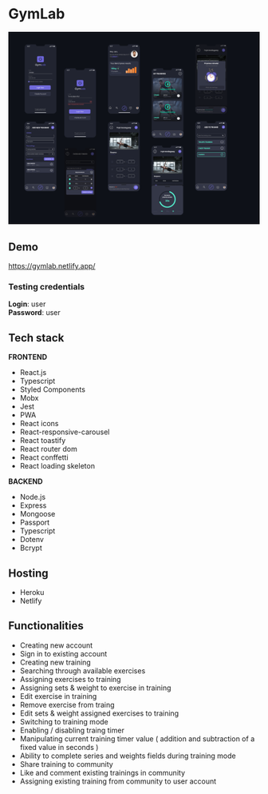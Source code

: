 # GymLab


![](src/assets/img/app-preview.png)

## Demo

https://gymlab.netlify.app/

### Testing credentials

**Login**: user  
**Password**: user  

## Tech stack

**FRONTEND**
- React.js
- Typescript
- Styled Components
- Mobx
- Jest
- PWA
- React icons
- React-responsive-carousel
- React toastify
- React router dom
- React conffetti
- React loading skeleton

**BACKEND**
- Node.js
- Express
- Mongoose
- Passport
- Typescript
- Dotenv
- Bcrypt

## Hosting

- Heroku
- Netlify

## Functionalities

- Creating new account
- Sign in to existing account
- Creating new training
- Searching through available exercises
- Assigning exercises to training
- Assigning sets & weight to exercise in training
- Edit exercise in training
- Remove exercise from traing
- Edit sets & weight assigned exercises to training
- Switching to training mode
- Enabling / disabling traing timer
- Manipulating current training timer value ( addition and subtraction of a fixed value in seconds )
- Ability to complete series and weights fields during training mode  
- Share training to community
- Like and comment existing trainings in community
- Assigning existing training from community to user account
